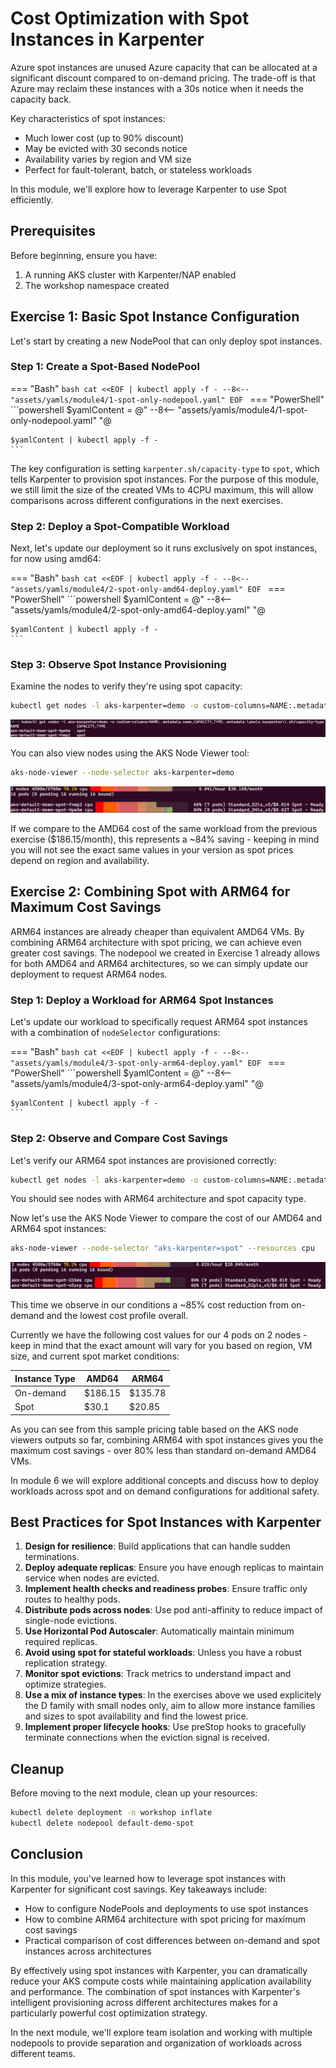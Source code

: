 # Cost Optimization with Spot Instances in Karpenter

Azure spot instances are unused Azure capacity that can be allocated at a significant discount compared to on-demand pricing. The trade-off is that Azure may reclaim these instances with a 30s notice when it needs the capacity back.

Key characteristics of spot instances:

- Much lower cost (up to 90% discount)
- May be evicted with 30 seconds notice
- Availability varies by region and VM size
- Perfect for fault-tolerant, batch, or stateless workloads

In this module, we'll explore how to leverage Karpenter to use Spot efficiently.

## Prerequisites

Before beginning, ensure you have:

1. A running AKS cluster with Karpenter/NAP enabled
2. The workshop namespace created

## Exercise 1: Basic Spot Instance Configuration

Let's start by creating a new NodePool that can only deploy spot instances.

### Step 1: Create a Spot-Based NodePool

=== "Bash"
    ```bash
    cat <<EOF | kubectl apply -f -
    --8<-- "assets/yamls/module4/1-spot-only-nodepool.yaml"
    EOF
    ```
=== "PowerShell"
    ```powershell
    $yamlContent = @"
    --8<-- "assets/yamls/module4/1-spot-only-nodepool.yaml"
    "@
  
    $yamlContent | kubectl apply -f -
    ```

The key configuration is setting `karpenter.sh/capacity-type` to `spot`, which tells Karpenter to provision spot instances. For the purpose of this module, we still limit the size of the created VMs to 4CPU maximum, this will allow comparisons across different configurations in the next exercises.

### Step 2: Deploy a Spot-Compatible Workload

Next, let's update our deployment so it runs exclusively on spot instances, for now using amd64:

=== "Bash"
    ```bash
    cat <<EOF | kubectl apply -f -
    --8<-- "assets/yamls/module4/2-spot-only-amd64-deploy.yaml"
    EOF
    ```
=== "PowerShell"
    ```powershell
    $yamlContent = @"
    --8<-- "assets/yamls/module4/2-spot-only-amd64-deploy.yaml"
    "@
  
    $yamlContent | kubectl apply -f -
    ```

### Step 3: Observe Spot Instance Provisioning

Examine the nodes to verify they're using spot capacity:

```bash
kubectl get nodes -l aks-karpenter=demo -o custom-columns=NAME:.metadata.name,CAPACITY_TYPE:.metadata.labels.karpenter\\.sh/capacity-type
```

![Spot Capacity Nodes](../assets/images/4.1-spot.png "AKS Node Viewer showing provisioned node")


You can also view nodes using the AKS Node Viewer tool:

```bash
aks-node-viewer --node-selector aks-karpenter=demo
```

![AKS Node Viewer](../assets/images/4.2-aks-node-viewer.png "AKS Node Viewer showing provisioned node")

If we compare to the AMD64 cost of the same workload from the previous exercise ($186.15/month), this represents a ~84% saving - keeping in mind you will not see the exact same values in your version as spot prices depend on region and availability.


## Exercise 2: Combining Spot with ARM64 for Maximum Cost Savings

ARM64 instances are already cheaper than equivalent AMD64 VMs. By combining ARM64 architecture with spot pricing, we can achieve even greater cost savings. The nodepool we created in Exercise 1 already allows for both AMD64 and ARM64 architectures, so we can simply update our deployment to request ARM64 nodes.

### Step 1: Deploy a Workload for ARM64 Spot Instances

Let's update our workload to specifically request ARM64 spot instances with a combination of `nodeSelector` configurations:

=== "Bash"
    ```bash
    cat <<EOF | kubectl apply -f -
    --8<-- "assets/yamls/module4/3-spot-only-arm64-deploy.yaml"
    EOF
    ```
=== "PowerShell"
    ```powershell
    $yamlContent = @"
    --8<-- "assets/yamls/module4/3-spot-only-arm64-deploy.yaml"
    "@
  
    $yamlContent | kubectl apply -f -
    ```


### Step 2: Observe and Compare Cost Savings

Let's verify our ARM64 spot instances are provisioned correctly:

```bash
kubectl get nodes -l aks-karpenter=demo -o custom-columns=NAME:.metadata.name,ARCH:.metadata.labels.kubernetes\\.io/arch,CAPACITY_TYPE:.metadata.labels.karpenter\\.sh/capacity-type
```

You should see nodes with ARM64 architecture and spot capacity type.

Now let's use the AKS Node Viewer to compare the cost of our AMD64 and ARM64 spot instances:

```bash
aks-node-viewer --node-selector "aks-karpenter=spot" --resources cpu
```

![AKS Node Viewer](../assets/images/4.3-aks-node-viewer.png "AKS Node Viewer showing provisioned node")

This time we observe in our conditions a ~85% cost reduction from on-demand and the lowest cost profile overall.

Currently we have the following cost values for our 4 pods on 2 nodes - keep in mind that the exact amount will vary for you based on region, VM size, and current spot market conditions:

| Instance Type | AMD64 | ARM64 |
|---------------|-------|-------|
| On-demand     | $186.15  | $135.78   |
| Spot          | $30.1   | $20.85   |

As you can see from this sample pricing table based on the AKS node viewers outputs so far, combining ARM64 with spot instances gives you the maximum cost savings - over 80% less than standard on-demand AMD64 VMs. 

In module 6 we will explore additional concepts and discuss how to deploy workloads across spot and on demand configurations for additional safety.

## Best Practices for Spot Instances with Karpenter

1. **Design for resilience**: Build applications that can handle sudden terminations.
2. **Deploy adequate replicas**: Ensure you have enough replicas to maintain service when nodes are evicted.
3. **Implement health checks and readiness probes**: Ensure traffic only routes to healthy pods.
4. **Distribute pods across nodes**: Use pod anti-affinity to reduce impact of single-node evictions.
5. **Use Horizontal Pod Autoscaler**: Automatically maintain minimum required replicas.
6. **Avoid using spot for stateful workloads**: Unless you have a robust replication strategy.
7. **Monitor spot evictions**: Track metrics to understand impact and optimize strategies.
8. **Use a mix of instance types**: In the exercises above we used explicitely the D family with small nodes only, aim to allow more instance families and sizes to spot availability and find the lowest price.
9. **Implement proper lifecycle hooks**: Use preStop hooks to gracefully terminate connections when the eviction signal is received.

## Cleanup

Before moving to the next module, clean up your resources:

```bash
kubectl delete deployment -n workshop inflate
kubectl delete nodepool default-demo-spot
```

## Conclusion

In this module, you've learned how to leverage spot instances with Karpenter for significant cost savings. Key takeaways include:

- How to configure NodePools and deployments to use spot instances 
- How to combine ARM64 architecture with spot pricing for maximum cost savings
- Practical comparison of cost differences between on-demand and spot instances across architectures

By effectively using spot instances with Karpenter, you can dramatically reduce your AKS compute costs while maintaining application availability and performance. The combination of spot instances with Karpenter's intelligent provisioning across different architectures makes for a particularly powerful cost optimization strategy.

In the next module, we'll explore team isolation and working with multiple nodepools to provide separation and organization of workloads across different teams.